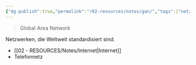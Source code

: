 ```yaml
---
{"dg-publish":true,"permalink":"/02-resources/notes/gan/","tags":["netzwerk"],"noteIcon":"","updated":"2025-09-05T10:12:29.535+02:00"}
---
```


> Global Area Network

Netzwerken, die Weltweit standardisiert sind.
- [[02 - RESOURCES/Notes/Internet\|Internet]]
- Telefonnetz
